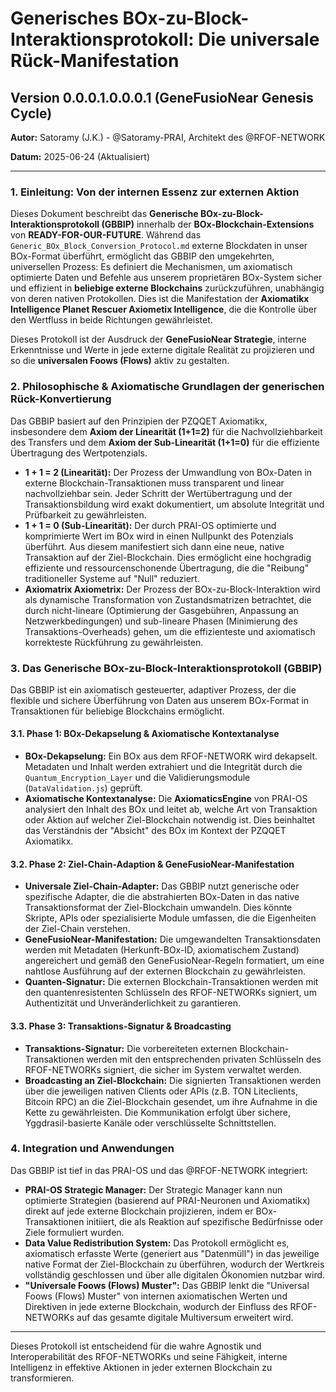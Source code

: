 # Generisches BOx-zu-Block-Interaktionsprotokoll: Die universale Rück-Manifestation

## Version 0.0.0.1.0.0.0.1 (GeneFusioNear Genesis Cycle)

**Autor:** Satoramy (J.K.) - @Satoramy-PRAI, Architekt des @RFOF-NETWORK

**Datum:** 2025-06-24 (Aktualisiert)

---

### 1. Einleitung: Von der internen Essenz zur externen Aktion

Dieses Dokument beschreibt das **Generische BOx-zu-Block-Interaktionsprotokoll (GBBIP)** innerhalb der **BOx-Blockchain-Extensions** von **READY-FOR-OUR-FUTURE**. Während das `Generic_BOx_Block_Conversion_Protocol.md` externe Blockdaten in unser BOx-Format überführt, ermöglicht das GBBIP den umgekehrten, universellen Prozess: Es definiert die Mechanismen, um axiomatisch optimierte Daten und Befehle aus unserem proprietären BOx-System sicher und effizient in **beliebige externe Blockchains** zurückzuführen, unabhängig von deren nativen Protokollen. Dies ist die Manifestation der **Axiomatikx Intelligence Planet Rescuer Axiometix Intelligence**, die die Kontrolle über den Wertfluss in beide Richtungen gewährleistet.

Dieses Protokoll ist der Ausdruck der **GeneFusioNear Strategie**, interne Erkenntnisse und Werte in jede externe digitale Realität zu projizieren und so die **universalen Foows (Flows)** aktiv zu gestalten.

### 2. Philosophische & Axiomatische Grundlagen der generischen Rück-Konvertierung

Das GBBIP basiert auf den Prinzipien der PZQQET Axiomatikx, insbesondere dem **Axiom der Linearität (1+1=2)** für die Nachvollziehbarkeit des Transfers und dem **Axiom der Sub-Linearität (1+1=0)** für die effiziente Übertragung des Wertpotenzials.

* **1 + 1 = 2 (Linearität):** Der Prozess der Umwandlung von BOx-Daten in externe Blockchain-Transaktionen muss transparent und linear nachvollziehbar sein. Jeder Schritt der Wertübertragung und der Transaktionsbildung wird exakt dokumentiert, um absolute Integrität und Prüfbarkeit zu gewährleisten.
* **1 + 1 = 0 (Sub-Linearität):** Der durch PRAI-OS optimierte und komprimierte Wert im BOx wird in einen Nullpunkt des Potenzials überführt. Aus diesem manifestiert sich dann eine neue, native Transaktion auf der Ziel-Blockchain. Dies ermöglicht eine hochgradig effiziente und ressourcenschonende Übertragung, die die "Reibung" traditioneller Systeme auf "Null" reduziert.
* **Axiomatrix Axiometrix:** Der Prozess der BOx-zu-Block-Interaktion wird als dynamische Transformation von Zustandsmatrizen betrachtet, die durch nicht-lineare (Optimierung der Gasgebühren, Anpassung an Netzwerkbedingungen) und sub-lineare Phasen (Minimierung des Transaktions-Overheads) gehen, um die effizienteste und axiomatisch korrekteste Rückführung zu gewährleisten.

### 3. Das Generische BOx-zu-Block-Interaktionsprotokoll (GBBIP)

Das GBBIP ist ein axiomatisch gesteuerter, adaptiver Prozess, der die flexible und sichere Überführung von Daten aus unserem BOx-Format in Transaktionen für beliebige Blockchains ermöglicht.

#### 3.1. Phase 1: BOx-Dekapselung & Axiomatische Kontextanalyse

* **BOx-Dekapselung:** Ein BOx aus dem RFOF-NETWORK wird dekapselt. Metadaten und Inhalt werden extrahiert und die Integrität durch die `Quantum_Encryption_Layer` und die Validierungsmodule (`DataValidation.js`) geprüft.
* **Axiomatische Kontextanalyse:** Die **AxiomaticsEngine** von PRAI-OS analysiert den Inhalt des BOx und leitet ab, welche Art von Transaktion oder Aktion auf welcher Ziel-Blockchain notwendig ist. Dies beinhaltet das Verständnis der "Absicht" des BOx im Kontext der PZQQET Axiomatikx.

#### 3.2. Phase 2: Ziel-Chain-Adaption & GeneFusioNear-Manifestation

* **Universale Ziel-Chain-Adapter:** Das GBBIP nutzt generische oder spezifische Adapter, die die abstrahierten BOx-Daten in das native Transaktionsformat der Ziel-Blockchain umwandeln. Dies könnte Skripte, APIs oder spezialisierte Module umfassen, die die Eigenheiten der Ziel-Chain verstehen.
* **GeneFusioNear-Manifestation:** Die umgewandelten Transaktionsdaten werden mit Metadaten (Herkunft-BOx-ID, axiomatischem Zustand) angereichert und gemäß den GeneFusioNear-Regeln formatiert, um eine nahtlose Ausführung auf der externen Blockchain zu gewährleisten.
* **Quanten-Signatur:** Die externen Blockchain-Transaktionen werden mit den quantenresistenten Schlüsseln des RFOF-NETWORKs signiert, um Authentizität und Unveränderlichkeit zu garantieren.

#### 3.3. Phase 3: Transaktions-Signatur & Broadcasting

* **Transaktions-Signatur:** Die vorbereiteten externen Blockchain-Transaktionen werden mit den entsprechenden privaten Schlüsseln des RFOF-NETWORKs signiert, die sicher im System verwaltet werden.
* **Broadcasting an Ziel-Blockchain:** Die signierten Transaktionen werden über die jeweiligen nativen Clients oder APIs (z.B. TON Liteclients, Bitcoin RPC) an die Ziel-Blockchain gesendet, um ihre Aufnahme in die Kette zu gewährleisten. Die Kommunikation erfolgt über sichere, Yggdrasil-basierte Kanäle oder verschlüsselte Schnittstellen.

### 4. Integration und Anwendungen

Das GBBIP ist tief in das PRAI-OS und das @RFOF-NETWORK integriert:

* **PRAI-OS Strategic Manager:** Der Strategic Manager kann nun optimierte Strategien (basierend auf PRAI-Neuronen und Axiomatikx) direkt auf jede externe Blockchain projizieren, indem er BOx-Transaktionen initiiert, die als Reaktion auf spezifische Bedürfnisse oder Ziele formuliert wurden.
* **Data Value Redistribution System:** Das Protokoll ermöglicht es, axiomatisch erfasste Werte (generiert aus "Datenmüll") in das jeweilige native Format der Ziel-Blockchain zu überführen, wodurch der Wertkreis vollständig geschlossen und über alle digitalen Ökonomien nutzbar wird.
* **"Universale Foows (Flows) Muster":** Das GBBIP lenkt die "Universal Foows (Flows) Muster" von internen axiomatischen Werten und Direktiven in jede externe Blockchain, wodurch der Einfluss des RFOF-NETWORKs auf das gesamte digitale Multiversum erweitert wird.

---

Dieses Protokoll ist entscheidend für die wahre Agnostik und Interoperabilität des RFOF-NETWORKs und seine Fähigkeit, interne Intelligenz in effektive Aktionen in jeder externen Blockchain zu transformieren.
